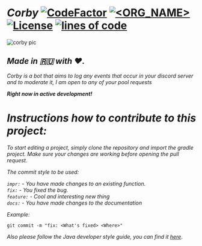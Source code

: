 # *Corby* [![CodeFactor](https://www.codefactor.io/repository/github/corby-dev/corby/badge)](https://www.codefactor.io/repository/github/corby-dev/corby) [![<ORG_NAME>](https://circleci.com/gh/corby-dev/corby.svg?style=svg)](https://circleci.com/gh/corby-dev/corby) [![License](https://img.shields.io/badge/License-BSD%203--Clause-blue.svg)](https://opensource.org/licenses/BSD-3-Clause) [![lines of code](https://img.shields.io/tokei/lines/github/corby-dev/corby)](https://github.com/corby-dev/corby)

![corby pic](https://raw.githubusercontent.com/d1snin/corby/dev/src/main/resources/corby-header.png)

## *Made in 🇷🇺 with ❤️.*

*Corby is a bot that aims to log any events that occur in your discord server and to moderate it, I am open to any of your pool requests*

***Right now in active development!***

# *Instructions how to contribute to this project:*

*To start editing a project, simply clone the repository and import the gradle project. Make sure your changes are working before opening the pull request.*

*The commit style to be used:*

*`impr:` - You have made changes to an existing function.*\
*`fix:` - You fixed the bug.*\
*`feature:` - Cool and interesting new thing*\
*`docs:` - You have made changes to the documentation*

*Example:*

```shell
git commit -m "fix: <What's fixed> <Where>"
```

*Also please follow the Java developer style guide, you can find it [here](https://google.github.io/styleguide/javaguide.html)*.